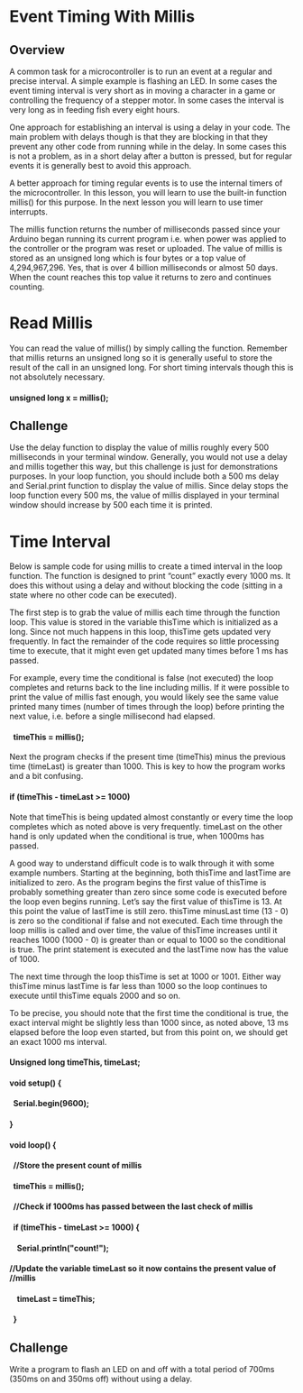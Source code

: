 # Event Timing With Millis

## Overview

A common task for a microcontroller is to run an event at a regular and precise interval. A simple example is flashing an LED. In some cases the event timing interval is very short as in moving a character in a game or controlling the frequency of a stepper motor. In some cases the interval is very long as in feeding fish every eight hours.

One approach for establishing an interval is using a delay in your code. The main problem with delays though is that they are blocking in that they prevent any other code from running while in the delay. In some cases this is not a problem, as in a short delay after a button is pressed, but for regular events it is generally best to avoid this approach.

A better approach for timing regular events is to use the internal timers of the microcontroller. In this lesson, you will learn to use the built-in function millis() for this purpose. In the next lesson you will learn to use timer interrupts.

The millis function returns the number of milliseconds passed since your Arduino began running its current program i.e. when power was applied to the controller or the program was reset or uploaded. The value of millis is stored as an unsigned long which is four bytes or a top value of 4,294,967,296. Yes, that is over 4 billion milliseconds or almost 50 days. When the count reaches this top value it returns to zero and continues counting.

# Read Millis

You can read the value of millis() by simply calling the function. Remember that millis returns an unsigned long so it is generally useful to store the result of the call in an unsigned long. For short timing intervals though this is not absolutely necessary.

#### unsigned long x = millis();

## Challenge

Use the delay function to display the value of millis roughly every 500 milliseconds in your terminal window. Generally, you would not use a delay and millis together this way, but this challenge is just for demonstrations purposes. In your loop function, you should include both a 500 ms delay and Serial.print function to display the value of millis. Since delay stops the loop function every 500 ms, the value of millis displayed in your terminal window should increase by 500 each time it is printed.

# Time Interval

Below is sample code for using millis to create a timed interval in the loop function. The function is designed to print “count” exactly every 1000 ms. It does this without using a delay and without blocking the code (sitting in a state where no other code can be executed).

The first step is to grab the value of millis each time through the function loop. This value is stored in the variable thisTime which is initialized as a long. Since not much happens in this loop, thisTime gets updated very frequently. In fact the remainder of the code requires so little processing time to execute, that it might even get updated many times before 1 ms has passed.

For example, every time the conditional is false (not executed) the loop completes and returns back to the line including millis. If it were possible to print the value of millis fast enough, you would likely see the same value printed many times (number of times through the loop) before printing the next value, i.e. before a single millisecond had elapsed.

####   timeThis = millis();

Next the program checks if the present time (timeThis) minus the previous time (timeLast) is greater than 1000. This is key to how the program works and a bit confusing.

#### if (timeThis - timeLast \>= 1000)

Note that timeThis is being updated almost constantly or every time the loop completes which as noted above is very frequently. timeLast on the other hand is only updated when the conditional is true, when 1000ms has passed.

A good way to understand difficult code is to walk through it with some example numbers. Starting at the beginning, both thisTime and lastTime are initialized to zero. As the program begins the first value of thisTime is probably something greater than zero since some code is executed before the loop even begins running. Let’s say the first value of thisTime is 13. At this point the value of lastTime is still zero. thisTime minusLast time (13 - 0) is zero so the conditional if false and not executed. Each time through the loop millis is called and over time, the value of thisTime increases until it reaches 1000 (1000 - 0) is greater than or equal to 1000 so the conditional is true. The print statement is executed and the lastTime now has the value of 1000.

The next time through the loop thisTime is set at 1000 or 1001. Either way thisTime minus lastTime is far less than 1000 so the loop continues to execute until thisTime equals 2000 and so on.

To be precise, you should note that the first time the conditional is true, the exact interval might be slightly less than 1000 since, as noted above, 13 ms elapsed before the loop even started, but from this point on, we should get an exact 1000 ms interval.

#### Unsigned long timeThis, timeLast;

#### 

#### void setup() {

####   Serial.begin(9600);

#### }

#### 

#### void loop() {

####   //Store the present count of millis

####   timeThis = millis();

####   //Check if 1000ms has passed between the last check of millis

####   if (timeThis - timeLast \>= 1000) {

####     Serial.println("count\!");

#### //Update the variable timeLast so it now contains the present value of       //millis

####     timeLast = timeThis;

####   }

## Challenge

Write a program to flash an LED on and off with a total period of 700ms (350ms on and 350ms off) without using a delay.
